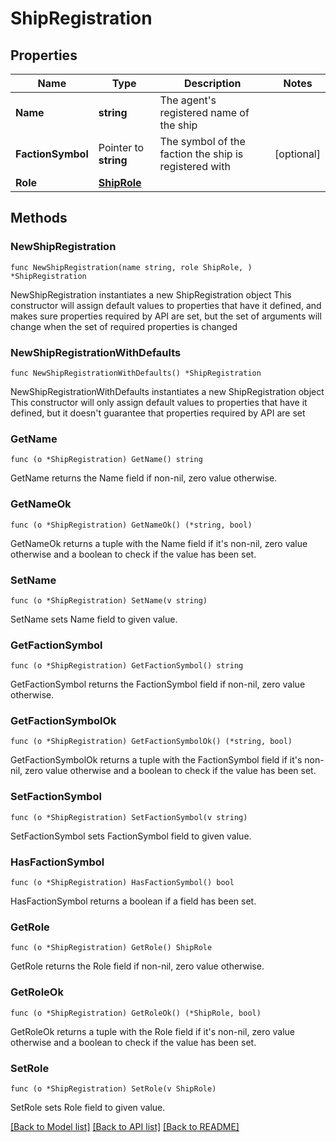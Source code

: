 # ShipRegistration

## Properties

Name | Type | Description | Notes
------------ | ------------- | ------------- | -------------
**Name** | **string** | The agent&#39;s registered name of the ship | 
**FactionSymbol** | Pointer to **string** | The symbol of the faction the ship is registered with | [optional] 
**Role** | [**ShipRole**](ShipRole.md) |  | 

## Methods

### NewShipRegistration

`func NewShipRegistration(name string, role ShipRole, ) *ShipRegistration`

NewShipRegistration instantiates a new ShipRegistration object
This constructor will assign default values to properties that have it defined,
and makes sure properties required by API are set, but the set of arguments
will change when the set of required properties is changed

### NewShipRegistrationWithDefaults

`func NewShipRegistrationWithDefaults() *ShipRegistration`

NewShipRegistrationWithDefaults instantiates a new ShipRegistration object
This constructor will only assign default values to properties that have it defined,
but it doesn't guarantee that properties required by API are set

### GetName

`func (o *ShipRegistration) GetName() string`

GetName returns the Name field if non-nil, zero value otherwise.

### GetNameOk

`func (o *ShipRegistration) GetNameOk() (*string, bool)`

GetNameOk returns a tuple with the Name field if it's non-nil, zero value otherwise
and a boolean to check if the value has been set.

### SetName

`func (o *ShipRegistration) SetName(v string)`

SetName sets Name field to given value.


### GetFactionSymbol

`func (o *ShipRegistration) GetFactionSymbol() string`

GetFactionSymbol returns the FactionSymbol field if non-nil, zero value otherwise.

### GetFactionSymbolOk

`func (o *ShipRegistration) GetFactionSymbolOk() (*string, bool)`

GetFactionSymbolOk returns a tuple with the FactionSymbol field if it's non-nil, zero value otherwise
and a boolean to check if the value has been set.

### SetFactionSymbol

`func (o *ShipRegistration) SetFactionSymbol(v string)`

SetFactionSymbol sets FactionSymbol field to given value.

### HasFactionSymbol

`func (o *ShipRegistration) HasFactionSymbol() bool`

HasFactionSymbol returns a boolean if a field has been set.

### GetRole

`func (o *ShipRegistration) GetRole() ShipRole`

GetRole returns the Role field if non-nil, zero value otherwise.

### GetRoleOk

`func (o *ShipRegistration) GetRoleOk() (*ShipRole, bool)`

GetRoleOk returns a tuple with the Role field if it's non-nil, zero value otherwise
and a boolean to check if the value has been set.

### SetRole

`func (o *ShipRegistration) SetRole(v ShipRole)`

SetRole sets Role field to given value.



[[Back to Model list]](../README.md#documentation-for-models) [[Back to API list]](../README.md#documentation-for-api-endpoints) [[Back to README]](../README.md)


